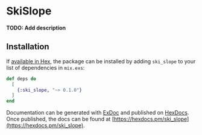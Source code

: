 # SkiSlope

**TODO: Add description**

## Installation

If [available in Hex](https://hex.pm/docs/publish), the package can be installed
by adding `ski_slope` to your list of dependencies in `mix.exs`:

```elixir
def deps do
  [
    {:ski_slope, "~> 0.1.0"}
  ]
end
```

Documentation can be generated with [ExDoc](https://github.com/elixir-lang/ex_doc)
and published on [HexDocs](https://hexdocs.pm). Once published, the docs can
be found at [https://hexdocs.pm/ski_slope](https://hexdocs.pm/ski_slope).

